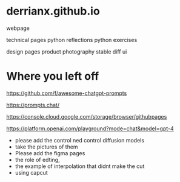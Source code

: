 # derrianx.github.io
webpage

technical pages
python reflections
python exercises

design pages 
product photography
stable diff 
ui 


# Where you left off

https://github.com/f/awesome-chatgpt-prompts

https://prompts.chat/

https://console.cloud.google.com/storage/browser/githubpages

https://platform.openai.com/playground?mode=chat&model=gpt-4


- please add the control ned control diffusion models 
- take the pictures of them 
- Please add the figma pages 
- the role of edting,
- the example of interpolation that didnt make the cut
- using capcut 
